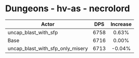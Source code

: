 # Dungeons - hv-as - necrolord
| Actor | DPS | Increase |
|---|:---:|:---:|
|uncap_blast_with_sfp|6758|0.63%|
|Base|6716|0.00%|
|uncap_blast_with_sfp_only_misery|6713|-0.04%|
